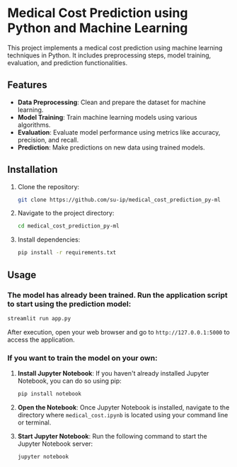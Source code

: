 # Medical Cost Prediction using Python and Machine Learning

This project implements a medical cost prediction using machine learning techniques in Python. It includes preprocessing steps, model training, evaluation, and prediction functionalities.

## Features

- **Data Preprocessing**: Clean and prepare the dataset for machine learning.
- **Model Training**: Train machine learning models using various algorithms.
- **Evaluation**: Evaluate model performance using metrics like accuracy, precision, and recall.
- **Prediction**: Make predictions on new data using trained models.

## Installation

1. Clone the repository:
   ```bash
   git clone https://github.com/su-ip/medical_cost_prediction_py-ml
   ```

2. Navigate to the project directory:
   ```bash
   cd medical_cost_prediction_py-ml

   ```

3. Install dependencies:
   ```bash
   pip install -r requirements.txt
   ```

## Usage

### The model has already been trained. Run the application script to start using the prediction model:
   ```bash
   streamlit run app.py
   ```
   After execution, open your web browser and go to `http://127.0.0.1:5000` to access the application.

### If you want to train the model on your own:

1. **Install Jupyter Notebook**: If you haven't already installed Jupyter Notebook, you can do so using pip:
   ```bash
   pip install notebook
   ```

2. **Open the Notebook**: Once Jupyter Notebook is installed, navigate to the directory where `medical_cost.ipynb` is located using your command line or terminal.

3. **Start Jupyter Notebook**: Run the following command to start the Jupyter Notebook server:
   ```bash
   jupyter notebook
   ```
